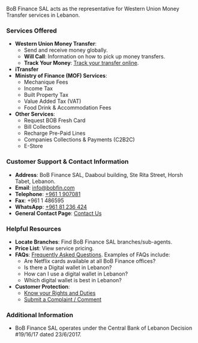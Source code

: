 BoB Finance SAL acts as the representative for Western Union Money Transfer services in Lebanon.

### Services Offered

*   **Western Union Money Transfer**:
    *   Send and receive money globally.
    *   **Will Call**: Information on how to pick up money transfers.
    *   **Track Your Money**: [Track your transfer online](http://www.wu.com/LB/en/track-transfer.html).
*   **iTransfer**
*   **Ministry of Finance (MOF) Services**:
    *   Mechanique Fees
    *   Income Tax
    *   Built Property Tax
    *   Value Added Tax (VAT)
    *   Food Drink & Accommodation Fees
*   **Other Services**:
    *   Request BOB Fresh Card
    *   Bill Collections
    *   Recharge Pre-Paid Lines
    *   Companies Collections & Payments (C2B2C)
    *   E-Store

### Customer Support & Contact Information

*   **Address**: BoB Finance SAL, Daaboul building, Ste Rita Street, Horsh Tabet, Lebanon.
*   **Email**: [info@bobfin.com](mailto:info@bobfin.com)
*   **Telephone**: [+961 1 907081](tel:+9611907081)
*   **Fax**: +961 1 486595
*   **WhatsApp**: [+961 81 236 424](https://api.whatsapp.com/send?phone=96181236424)
*   **General Contact Page**: [Contact Us](https://www.bob-finance.com/Inside/InsidePages/ContactUs)

### Helpful Resources

*   **Locate Branches**: Find BoB Finance SAL branches/sub-agents.
*   **Price List**: View service pricing.
*   **FAQs**: [Frequently Asked Questions](https://www.bob-finance.com/Inside/FAQ). Examples of FAQs include:
    *   Are Netflix cards available at all BoB Finance offices?
    *   Is there a Digital wallet in Lebanon?
    *   How can I use a digital wallet in Lebanon?
    *   Which digital wallet is best in Lebanon?
*   **Customer Protection**:
    *   [Know your Rights and Duties](https://www.bob-finance.com/Inside/RightsAndDuties)
    *   [Submit a Complaint / Comment](https://www.bob-finance.com/CustomerProtection/ComplaintAndCommentView)

### Additional Information

*   BoB Finance SAL operates under the Central Bank of Lebanon Decision #19/16/17 dated 23/6/2017.